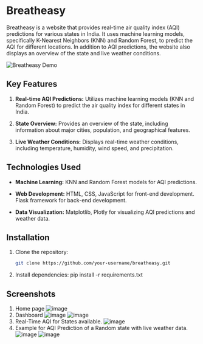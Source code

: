 # Breatheasy

Breatheasy is a website that provides real-time air quality index (AQI) predictions for various states in India. It uses machine learning models, specifically K-Nearest Neighbors (KNN) and Random Forest, to predict the AQI for different locations. In addition to AQI predictions, the website also displays an overview of the state and live weather conditions.

![Breatheasy Demo](/path/to/demo/screenshot.png)

## Key Features

1. **Real-time AQI Predictions:** Utilizes machine learning models (KNN and Random Forest) to predict the air quality index for different states in India.
   
2. **State Overview:** Provides an overview of the state, including information about major cities, population, and geographical features.
   
3. **Live Weather Conditions:** Displays real-time weather conditions, including temperature, humidity, wind speed, and precipitation.

## Technologies Used

- **Machine Learning:** KNN and Random Forest models for AQI predictions.
  
- **Web Development:** HTML, CSS, JavaScript for front-end development. Flask framework for back-end development.
  
- **Data Visualization:** Matplotlib, Plotly for visualizing AQI predictions and weather data.

## Installation

1. Clone the repository:

   ```bash
   git clone https://github.com/your-username/breatheasy.git

2. Install dependencies:
   pip install -r requirements.txt

## Screenshots

1. Home page
   ![image](https://github.com/VedantM21/AQI_Prediction/assets/88673354/cea1bf09-0475-4bd3-a6b1-3716585f105a)
3. Dashboard
   ![image](https://github.com/VedantM21/AQI_Prediction/assets/88673354/bee2ee06-0029-40ac-b442-4490f3fc5e88)
   ![image](https://github.com/VedantM21/AQI_Prediction/assets/88673354/451c048f-4ff7-48db-81e0-88c16a7a8f99)
3. Real-Time AQI for States available.
   ![image](https://github.com/VedantM21/AQI_Prediction/assets/88673354/919eb0f4-6d62-4f21-8a09-ce9cb6e47c87)
4. Example for AQI Prediction of a Random state with live weather data.
   ![image](https://github.com/VedantM21/AQI_Prediction/assets/88673354/a7433f9d-456d-4d0e-96bd-0538e9142fc3)
   ![image](https://github.com/VedantM21/AQI_Prediction/assets/88673354/224827d3-53b8-4b83-a048-512e34f60c19)







